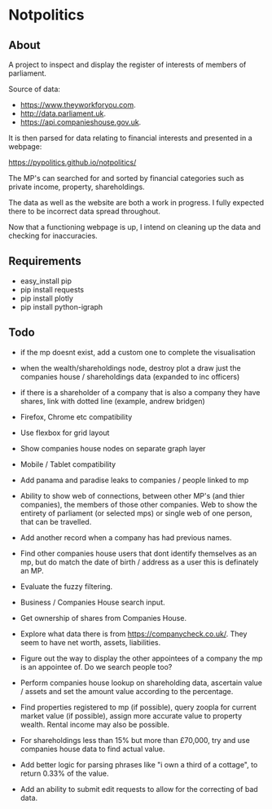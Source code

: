 # Notpolitics

## About

A project to inspect and display the register of interests of members of parliament.

Source of data:

* https://www.theyworkforyou.com.
* http://data.parliament.uk.
* https://api.companieshouse.gov.uk.

It is then parsed for data relating to financial interests and presented in a webpage:

https://pypolitics.github.io/notpolitics/

The MP's can searched for and sorted by financial categories such as private income, property, shareholdings.

The data as well as the website are both a work in progress. I fully expected there to be incorrect data spread throughout.

Now that a functioning webpage is up, I intend on cleaning up the data and checking for inaccuracies.

## Requirements
* easy_install pip
* pip install requests
* pip install plotly
* pip install python-igraph

## Todo

* if the mp doesnt exist, add a custom one to complete the visualisation
* when the wealth/shareholdings node, destroy plot a draw just the companies house / shareholdings data (expanded to inc officers)
* if there is a shareholder of a company that is also a company they have shares, link with dotted line (example, andrew bridgen)

* Firefox, Chrome etc compatibility
* Use flexbox for grid layout
* Show companies house nodes on separate graph layer
* Mobile / Tablet compatibility
* Add panama and paradise leaks to companies / people linked to mp

* Ability to show web of connections, between other MP's (and thier companies), the members of those other companies. Web to show the entirety of parliament (or selected mps) or single web of one person, that can be travelled.
* Add another record when a company has had previous names.
* Find other companies house users that dont identify themselves as an mp, but do match the date of birth / address as a user this is definately an MP.
* Evaluate the fuzzy filtering.
* Business / Companies House search input.
* Get ownership of shares from Companies House.
* Explore what data there is from https://companycheck.co.uk/. They seem to have net worth, assets, liabilities.
* Figure out the way to display the other appointees of a company the mp is an appointee of. Do we search people too?
* Perform companies house lookup on shareholding data, ascertain value / assets and set the amount value according to the percentage.
* Find properties registered to mp (if possible), query zoopla for current market value (if possible), assign more accurate value to property wealth. Rental income may also be possible.
* For shareholdings less than 15% but more than £70,000, try and use companies house data to find actual value.
* Add better logic for parsing phrases like "i own a third of a cottage", to return 0.33% of the value.
* Add an ability to submit edit requests to allow for the correcting of bad data.

